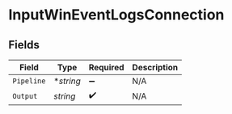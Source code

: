 # InputWinEventLogsConnection


## Fields

| Field              | Type               | Required           | Description        |
| ------------------ | ------------------ | ------------------ | ------------------ |
| `Pipeline`         | **string*          | :heavy_minus_sign: | N/A                |
| `Output`           | *string*           | :heavy_check_mark: | N/A                |